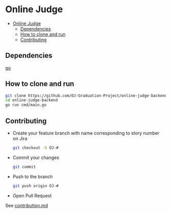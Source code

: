 
# Online Judge

- [Online Judge](#online-judge)
  - [Dependencies](#dependencies)
  - [How to clone and run](#how-to-clone-and-run)
  - [Contributing](#contributing)

## Dependencies

[go](https://go.dev/doc/install)

## How to clone and run

```bash
git clone https://github.com/OJ-Graduation-Project/online-judge-backend
cd online-judge-backend
go run cmd/main.go
```

## Contributing

- Create your feature branch with name corresponding to story number on Jira

  ```bash
  git checkout -b OJ-#
  ```

- Commit your changes

  ```bash
  git commit
  ```

- Push to the branch

  ```bash
  git push origin OJ-#
  ```

- Open Pull Request

See [contribution.md](./CONTRIBUTION.md)

